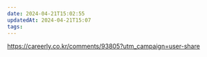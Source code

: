 ```yaml
---
date: 2024-04-21T15:02:55
updatedAt: 2024-04-21T15:07
tags: 
---
```

https://careerly.co.kr/comments/93805?utm_campaign=user-share